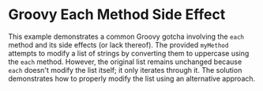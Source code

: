 # Groovy Each Method Side Effect

This example demonstrates a common Groovy gotcha involving the `each` method and its side effects (or lack thereof). The provided `myMethod` attempts to modify a list of strings by converting them to uppercase using the `each` method. However, the original list remains unchanged because `each` doesn't modify the list itself; it only iterates through it.  The solution demonstrates how to properly modify the list using an alternative approach.